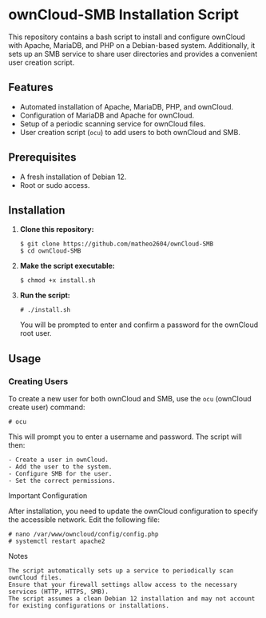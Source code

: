 # ownCloud-SMB Installation Script

This repository contains a bash script to install and configure ownCloud with Apache, MariaDB, and PHP on a Debian-based system. Additionally, it sets up an SMB service to share user directories and provides a convenient user creation script.

## Features

- Automated installation of Apache, MariaDB, PHP, and ownCloud.
- Configuration of MariaDB and Apache for ownCloud.
- Setup of a periodic scanning service for ownCloud files.
- User creation script (`ocu`) to add users to both ownCloud and SMB.

## Prerequisites

- A fresh installation of Debian 12.
- Root or sudo access.

## Installation

1. **Clone this repository:**

    ```
    $ git clone https://github.com/matheo2604/ownCloud-SMB
    $ cd ownCloud-SMB 
    ```

2. **Make the script executable:**

    ```
    $ chmod +x install.sh
    ```

3. **Run the script:**

    ```
    # ./install.sh
    ```

    You will be prompted to enter and confirm a password for the ownCloud root user.

## Usage

### Creating Users

To create a new user for both ownCloud and SMB, use the `ocu` (ownCloud create user) command:

```
# ocu
````

This will prompt you to enter a username and password. The script will then:

    - Create a user in ownCloud.
    - Add the user to the system.
    - Configure SMB for the user.
    - Set the correct permissions.

Important Configuration

After installation, you need to update the ownCloud configuration to specify the accessible network. Edit the following file:

```
# nano /var/www/owncloud/config/config.php
# systemctl restart apache2
```

Notes

    The script automatically sets up a service to periodically scan ownCloud files.
    Ensure that your firewall settings allow access to the necessary services (HTTP, HTTPS, SMB).
    The script assumes a clean Debian 12 installation and may not account for existing configurations or installations.